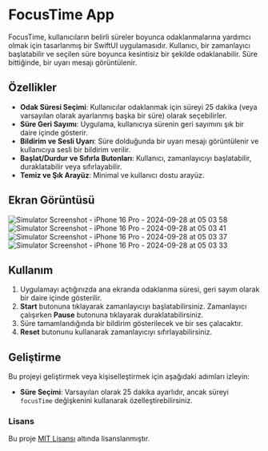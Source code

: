 # FocusTime App

FocusTime, kullanıcıların belirli süreler boyunca odaklanmalarına yardımcı olmak için tasarlanmış bir SwiftUI uygulamasıdır. Kullanıcı, bir zamanlayıcı başlatabilir ve seçilen süre boyunca 
kesintisiz bir şekilde odaklanabilir. 
Süre bittiğinde, bir uyarı mesajı görüntülenir.

## Özellikler

- **Odak Süresi Seçimi**: Kullanıcılar odaklanmak için süreyi 25 dakika (veya varsayılan olarak ayarlanmış başka bir süre) olarak seçebilirler.
- **Süre Geri Sayımı**: Uygulama, kullanıcıya sürenin geri sayımını şık bir daire içinde gösterir.
- **Bildirim ve Sesli Uyarı**: Süre dolduğunda bir uyarı mesajı görüntülenir ve kullanıcıya sesli bir bildirim verilir.
- **Başlat/Durdur ve Sıfırla Butonları**: Kullanıcı, zamanlayıcıyı başlatabilir, duraklatabilir veya sıfırlayabilir.
- **Temiz ve Şık Arayüz**: Minimal ve kullanıcı dostu arayüz.

## Ekran Görüntüsü


![Simulator Screenshot - iPhone 16 Pro - 2024-09-28 at 05 03 58](https://github.com/user-attachments/assets/a73001ed-9588-497d-830a-a190e7e74257)
![Simulator Screenshot - iPhone 16 Pro - 2024-09-28 at 05 03 41](https://github.com/user-attachments/assets/7824b171-9b79-4c45-b2d8-9550af95863a)
![Simulator Screenshot - iPhone 16 Pro - 2024-09-28 at 05 03 37](https://github.com/user-attachments/assets/a9915508-18c2-4cb3-ba4c-75201821f5be)
![Simulator Screenshot - iPhone 16 Pro - 2024-09-28 at 05 03 33](https://github.com/user-attachments/assets/dbf06b09-d6d7-4f14-bdde-e5b3a61f65be)




## Kullanım

1. Uygulamayı açtığınızda ana ekranda odaklanma süresi, geri sayım olarak bir daire içinde gösterilir.
2. **Start** butonuna tıklayarak zamanlayıcıyı başlatabilirsiniz. Zamanlayıcı çalışırken **Pause** butonuna tıklayarak duraklatabilirsiniz.
3. Süre tamamlandığında bir bildirim gösterilecek ve bir ses çalacaktır.
4. **Reset** butonunu kullanarak zamanlayıcıyı sıfırlayabilirsiniz.

## Geliştirme

Bu projeyi geliştirmek veya kişiselleştirmek için aşağıdaki adımları izleyin:

- **Süre Seçimi**: Varsayılan olarak 25 dakika ayarlıdır, ancak süreyi `focusTime` değişkenini kullanarak özelleştirebilirsiniz.


### Lisans

Bu proje [MIT Lisansı](LICENSE) altında lisanslanmıştır.
